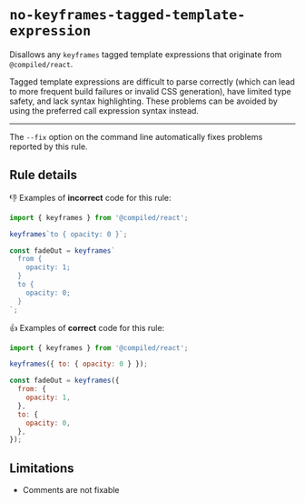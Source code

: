 # `no-keyframes-tagged-template-expression`

Disallows any `keyframes` tagged template expressions that originate from `@compiled/react`.

Tagged template expressions are difficult to parse correctly (which can lead to more frequent build failures or invalid CSS generation), have limited type safety, and lack syntax highlighting. These problems can be avoided by using the preferred call expression syntax instead.

---

The `--fix` option on the command line automatically fixes problems reported by this rule.

## Rule details

👎 Examples of **incorrect** code for this rule:

```js
import { keyframes } from '@compiled/react';

keyframes`to { opacity: 0 }`;

const fadeOut = keyframes`
  from {
    opacity: 1;
  }
  to {
    opacity: 0;
  }
`;
```

👍 Examples of **correct** code for this rule:

```js
import { keyframes } from '@compiled/react';

keyframes({ to: { opacity: 0 } });

const fadeOut = keyframes({
  from: {
    opacity: 1,
  },
  to: {
    opacity: 0,
  },
});
```

## Limitations

- Comments are not fixable
